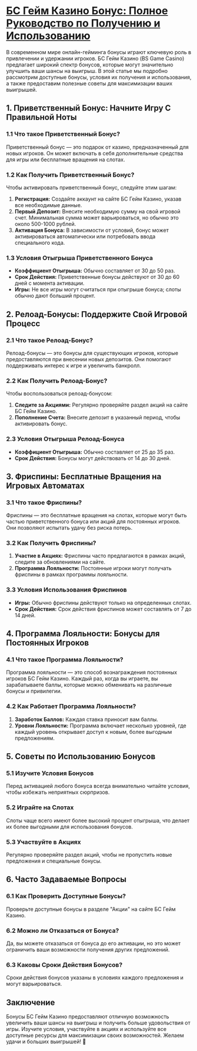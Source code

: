 # [БС Гейм Казино Бонус: Полное Руководство по Получению и Использованию](https://partnerbcgame.com/d9b112f90)

В современном мире онлайн-гейминга бонусы играют ключевую роль в привлечении и удержании игроков. БС Гейм Казино (BS Game Casino) предлагает широкий спектр бонусов, которые могут значительно улучшить ваши шансы на выигрыш. В этой статье мы подробно рассмотрим доступные бонусы, условия их получения и использования, а также предоставим полезные советы для максимизации ваших выигрышей.

## 1. Приветственный Бонус: Начните Игру С Правильной Ноты

### 1.1 Что такое Приветственный Бонус?

Приветственный бонус — это подарок от казино, предназначенный для новых игроков. Он может включать в себя дополнительные средства для игры или бесплатные вращения на слотах.

### 1.2 Как Получить Приветственный Бонус?

Чтобы активировать приветственный бонус, следуйте этим шагам:

1. **Регистрация:** Создайте аккаунт на сайте БС Гейм Казино, указав все необходимые данные.
2. **Первый Депозит:** Внесите необходимую сумму на свой игровой счет. Минимальная сумма может варьироваться, но обычно это около 500-1000 рублей.
3. **Активация Бонуса:** В зависимости от условий, бонус может активироваться автоматически или потребовать ввода специального кода.

### 1.3 Условия Отыгрыша Приветственного Бонуса

* **Коэффициент Отыгрыша:** Обычно составляет от 30 до 50 раз.
* **Срок Действия:** Приветственные бонусы действуют от 30 до 60 дней с момента активации.
* **Игры:** Не все игры могут считаться при отыгрыше бонуса; слоты обычно дают больший процент.

## 2. Релоад-Бонусы: Поддержите Свой Игровой Процесс

### 2.1 Что такое Релоад-Бонус?

Релоад-бонусы — это бонусы для существующих игроков, которые предоставляются при внесении новых депозитов. Они помогают поддерживать интерес к игре и увеличить банкролл.

### 2.2 Как Получить Релоад-Бонус?

Чтобы воспользоваться релоад-бонусом:

1. **Следите за Акциями:** Регулярно проверяйте раздел акций на сайте БС Гейм Казино.
2. **Пополнение Счета:** Внесите депозит в указанный период, чтобы активировать бонус.

### 2.3 Условия Отыгрыша Релоад-Бонуса

* **Коэффициент Отыгрыша:** Обычно составляет от 25 до 35 раз.
* **Срок Действия:** Бонусы могут действовать от 14 до 30 дней.

## 3. Фриспины: Бесплатные Вращения на Игровых Автоматах

### 3.1 Что такое Фриспины?

Фриспины — это бесплатные вращения на слотах, которые могут быть частью приветственного бонуса или акций для постоянных игроков. Они позволяют испытать удачу без риска потерь.

### 3.2 Как Получить Фриспины?

1. **Участие в Акциях:** Фриспины часто предлагаются в рамках акций, следите за обновлениями на сайте.
2. **Программа Лояльности:** Постоянные игроки могут получать фриспины в рамках программы лояльности.

### 3.3 Условия Использования Фриспинов

* **Игры:** Обычно фриспины действуют только на определенных слотах.
* **Срок Действия:** Срок действия фриспинов может составлять от 7 до 14 дней.

## 4. Программа Лояльности: Бонусы для Постоянных Игроков

### 4.1 Что такое Программа Лояльности?

Программа лояльности — это способ вознаграждения постоянных игроков БС Гейм Казино. Каждый раз, когда вы играете, вы зарабатываете баллы, которые можно обменивать на различные бонусы и привилегии.

### 4.2 Как Работает Программа Лояльности?

1. **Заработок Баллов:** Каждая ставка приносит вам баллы.
2. **Уровни Лояльности:** Программа включает несколько уровней, где каждый уровень открывает доступ к новым, более выгодным предложениям.

## 5. Советы по Использованию Бонусов

### 5.1 Изучите Условия Бонусов

Перед активацией любого бонуса всегда внимательно читайте условия, чтобы избежать неприятных сюрпризов.

### 5.2 Играйте на Слотах

Слоты чаще всего имеют более высокий процент отыгрыша, что делает их более выгодными для использования бонусов.

### 5.3 Участвуйте в Акциях

Регулярно проверяйте раздел акций, чтобы не пропустить новые предложения и специальные бонусы.

## 6. Часто Задаваемые Вопросы

### 6.1 Как Проверить Доступные Бонусы?

Проверьте доступные бонусы в разделе "Акции" на сайте БС Гейм Казино.

### 6.2 Можно ли Отказаться от Бонуса?

Да, вы можете отказаться от бонуса до его активации, но это может ограничить ваши возможности получения других предложений.

### 6.3 Каковы Сроки Действия Бонусов?

Сроки действия бонусов указаны в условиях каждого предложения и могут варьироваться.

## Заключение

Бонусы БС Гейм Казино предоставляют отличную возможность увеличить ваши шансы на выигрыш и получить больше удовольствия от игры. Изучите условия, участвуйте в акциях и используйте все доступные ресурсы для максимизации своих возможностей. Желаем удачи и больших выигрышей! 🎊
